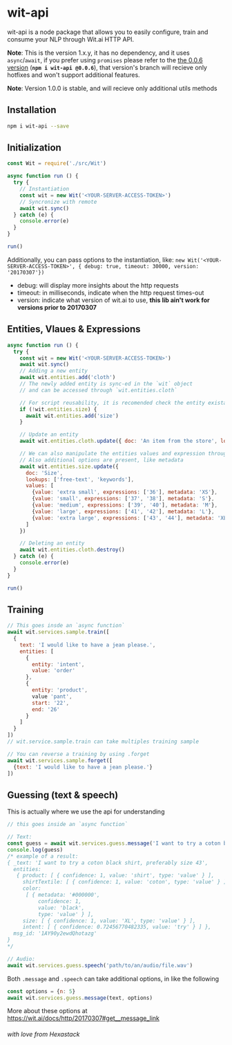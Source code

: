 # wit-api
wit-api is a node package that allows you to easily configure, train and consume your NLP through Wit.ai HTTP API.

**Note**: This is the version 1.x.y, it has no dependency, and it uses `async`/`await`, if you prefer using `promises` please refer to the [the 0.0.6 version](https://github.com/Hexastack/wit-api/tree/0.0.6) (**`npm i wit-api @0.0.6`**), that version's branch will recieve only hotfixes and won't support additional features.

**Note**: Version 1.0.0 is stable, and will recieve only additional utils methods

## Installation
```bash
npm i wit-api --save
```

## Initialization
```javascript
const Wit = require('./src/Wit')

async function run () {
  try {
    // Instantiation
    const wit = new Wit('<YOUR-SERVER-ACCESS-TOKEN>')
    // Syncronize with remote
    await wit.sync()
  } catch (e) {
    console.error(e)
  }
}

run()
```
Additionally, you can pass options to the instantiation, like:
`new Wit('<YOUR-SERVER-ACCESS-TOKEN>', { debug: true, timeout: 30000, version: '20170307'})`

- debug: will display more insights about the http requests
- timeout: in milliseconds, indicate when the http request times-out
- version: indicate what version of wit.ai to use, **this lib ain't work for versions prior to 20170307**

## Entities, Vlaues & Expressions
```javascript
async function run () {
  try {
    const wit = new Wit('<YOUR-SERVER-ACCESS-TOKEN>')
    await wit.sync()
    // Adding a new entity
    await wit.entities.add('cloth')
    // The newly added entity is sync-ed in the `wit` object
    // and can be accessed through `wit.entities.cloth`

    // For script reusability, it is recomended check the entity existance before adding it
    if (!wit.entities.size) {
      await wit.entities.add('size')
    }

    // Update an entity
    await wit.entities.cloth.update({ doc: 'An item from the store', lookups: ['keywords'] })

    // We can also manipulate the entities values and expression through the `.update` function
    // Also additional options are present, like metadata
    await wit.entities.size.update({
      doc: 'Size',
      lookups: ['free-text', 'keywords'],
      values: [
        {value: 'extra small', expressions: ['36'], metadata: 'XS'},
        {value: 'small', expressions: ['37', '38'], metadata: 'S'},
        {value: 'medium', expressions: ['39', '40'], metadata: 'M'},
        {value: 'large', expressions: ['41', '42'], metadata: 'L'},
        {value: 'extra large', expressions: ['43', '44'], metadata: 'XL'}
      ]
    })

    // Deleting an entity
    await wit.entities.cloth.destroy()
  } catch (e) {
    console.error(e)
  }
}

run()
```
## Training
```javascript
// This goes insde an `async function`
await wit.services.sample.train([
  {
    text: 'I would like to have a jean please.',
    entities: [
      {
        entity: 'intent',
        value: 'order'
      },
      {
        entity: 'product',
        value 'pant',
        start: '22',
        end: '26'
      }
    ]
  }
])
// wit.service.sample.train can take multiples training sample

// You can reverse a training by using .forget
await wit.services.sample.forget([
  {text: 'I would like to have a jean please.'}
])
```
## Guessing (text & speech)
This is actually where we use the api for understanding
```javascript
// this goes inside an `async function`

// Text:
const guess = await wit.services.guess.message('I want to try a coton black shirt, preferably size 43')
console.log(guess)
/* example of a result:
{ _text: 'I want to try a coton black shirt, preferably size 43',
  entities:
   { product: [ { confidence: 1, value: 'shirt', type: 'value' } ],
     shirtTextile: [ { confidence: 1, value: 'coton', type: 'value' } ],
     color:
      [ { metadata: '#000000',
          confidence: 1,
          value: 'black',
          type: 'value' } ],
     size: [ { confidence: 1, value: 'XL', type: 'value' } ],
     intent: [ { confidence: 0.72456770482335, value: 'try' } ] },
  msg_id: '1AY90y2ewdQhotazg'
}
*/

// Audio:
await wit.services.guess.speech('path/to/an/audio/file.wav')
```
Both `.message` and `.speech` can take additional options, in like the following
```javascript
const options = {n: 5}
await wit.services.guess.message(text, options)
```
More about these options at https://wit.ai/docs/http/20170307#get__message_link

###### with love from Hexastack